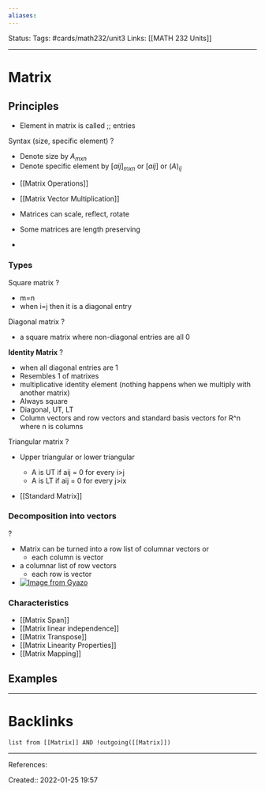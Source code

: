 ```yaml
---
aliases:
---
```

Status:
Tags: #cards/math232/unit3
Links: [[MATH 232 Units]]
___

# Matrix

## Principles
- Element in matrix is called ;; entries
<!--SR:!2022-02-22,11,170-->

Syntax (size, specific element)
?
- Denote size by $A_{mxn}$
- Denote specific element by $[aij]_{mxn}$ or $[aij]$ or $(A)_{ij}$
<!--SR:!2022-02-16,5,134-->

- [[Matrix Operations]]
- [[Matrix Vector Multiplication]]

- Matrices can scale, reflect, rotate
- Some matrices are length preserving
- 
### Types
Square matrix
?
- m=n
- when i=j then it is a diagonal entry
<!--SR:!2022-04-10,38,160-->

Diagonal matrix
?
- a square matrix where non-diagonal entries are all 0
<!--SR:!2022-02-18,7,152-->

**Identity Matrix**
?
- when all diagonal entries are 1
- Resembles 1 of matrixes
- multiplicative identity element (nothing happens when we multiply with another matrix)
- Always square
- Diagonal, UT, LT
- Column vectors and row vectors and standard basis vectors for R^n where n is columns
<!--SR:!2022-02-22,11,170-->

Triangular matrix
?
- Upper triangular or lower triangular
	- A is UT if aij = 0 for every i>j
	- A is LT if aij = 0 for every j>ix

- [[Standard Matrix]]
### Decomposition into vectors
?
- Matrix can be turned into a row list of columnar vectors or
	- each column is vector
- a columnar list of row vectors
	- each row is vector
- [![Image from Gyazo](https://i.gyazo.com/0ba5a416132dd46f4778f9d8f5960b00.png)](https://gyazo.com/0ba5a416132dd46f4778f9d8f5960b00)

### Characteristics
- [[Matrix Span]]
- [[Matrix linear independence]]
- [[Matrix Transpose]]
- [[Matrix Linearity Properties]]
- [[Matrix Mapping]]
## Examples
___

# Backlinks
```dataview
list from [[Matrix]] AND !outgoing([[Matrix]])
```
___
References:

Created:: 2022-01-25 19:57
